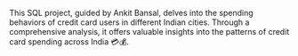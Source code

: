 This SQL project, guided by Ankit Bansal, delves into the spending behaviors of credit card users in different Indian cities. Through a comprehensive analysis, it offers valuable insights into the patterns of credit card spending across India 💳💰.
